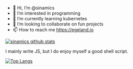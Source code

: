 - 👋 Hi, I’m @sinamics
- 👀 I’m interested in programming
- 🌱 I’m currently learning kubernetes
- 💞️ I’m looking to collaborate on fun projects
- 📫 How to reach me https://egeland.io

[![sinamics github stats](https://github-readme-stats.vercel.app/api?username=sinamics&show_icons=true&theme=radical)](https://github.com/sinamics)

I mainly write JS, but I do enjoy myself a good shell script.

[![Top Langs](https://github-readme-stats.vercel.app/api/top-langs/?username=sinamics&theme=radical)](https://github.com/anuraghazra/github-readme-stats)
